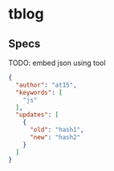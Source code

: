 # tblog 

## Specs

TODO: embed json using tool

````json
{
  "author": "at15",
  "keywords": [
    "js"
  ],
  "updates": [
    {
      "old": "hash1",
      "new": "hash2"
    }
  ]
}
````